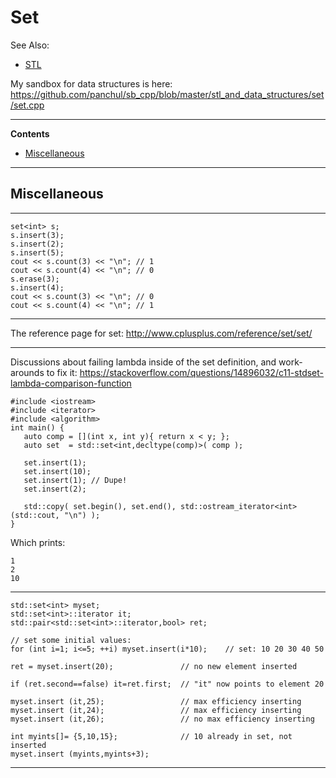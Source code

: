 # Set

See Also:
  - [STL](STL.md)
  
My sandbox for data structures is here:
https://github.com/panchul/sb_cpp/blob/master/stl_and_data_structures/set/set.cpp

---

**Contents**

- [Miscellaneous](Set.md#miscellaneous)

---

## Miscellaneous

---

    set<int> s;
    s.insert(3);
    s.insert(2);
    s.insert(5);
    cout << s.count(3) << "\n"; // 1
    cout << s.count(4) << "\n"; // 0
    s.erase(3);
    s.insert(4);
    cout << s.count(3) << "\n"; // 0
    cout << s.count(4) << "\n"; // 1

---

The reference page for set:
http://www.cplusplus.com/reference/set/set/

---

Discussions about failing lambda inside of the set definition, and work-arounds to fix it:
https://stackoverflow.com/questions/14896032/c11-stdset-lambda-comparison-function

    #include <iostream>
    #include <iterator>
    #include <algorithm>
    int main() {
       auto comp = [](int x, int y){ return x < y; };
       auto set  = std::set<int,decltype(comp)>( comp );
    
       set.insert(1);
       set.insert(10);
       set.insert(1); // Dupe!
       set.insert(2);
    
       std::copy( set.begin(), set.end(), std::ostream_iterator<int>(std::cout, "\n") );
    }
    
Which prints:
    
    1
    2
    10

---

    std::set<int> myset;
    std::set<int>::iterator it;
    std::pair<std::set<int>::iterator,bool> ret;
    
    // set some initial values:
    for (int i=1; i<=5; ++i) myset.insert(i*10);    // set: 10 20 30 40 50
    
    ret = myset.insert(20);               // no new element inserted
    
    if (ret.second==false) it=ret.first;  // "it" now points to element 20
    
    myset.insert (it,25);                 // max efficiency inserting
    myset.insert (it,24);                 // max efficiency inserting
    myset.insert (it,26);                 // no max efficiency inserting
    
    int myints[]= {5,10,15};              // 10 already in set, not inserted
    myset.insert (myints,myints+3);

-----  